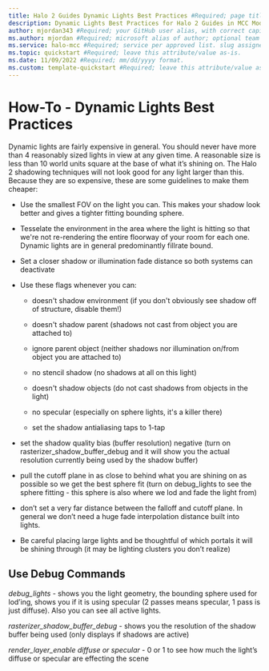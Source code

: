 ```yaml
---
title: Halo 2 Guides Dynamic Lights Best Practices #Required; page title is displayed in search results. Include the brand.
description: Dynamic Lights Best Practices for Halo 2 Guides in MCC Modding Documentation. #Required; article description that is displayed in search results. 
author: mjordan343 #Required; your GitHub user alias, with correct capitalization.
ms.author: mjordan #Required; microsoft alias of author; optional team alias.
ms.service: halo-mcc #Required; service per approved list. slug assigned by ACOM.
ms.topic: quickstart #Required; leave this attribute/value as-is.
ms.date: 11/09/2022 #Required; mm/dd/yyyy format.
ms.custom: template-quickstart #Required; leave this attribute/value as-is.
---
```


# How-To - Dynamic Lights Best Practices

Dynamic lights are fairly expensive in general. You should never have more than 4 reasonably sized lights in view at any given time. A reasonable size is less than 10 world units square at the base of what it’s shining on. The Halo 2 shadowing techniques will not look good for any light larger than this. Because they are so expensive, these are some guidelines to make them cheaper:

- Use the smallest FOV on the light you can. This makes your shadow look better and gives a tighter fitting bounding sphere.

- Tesselate the environment in the area where the light is hitting so that we're not re-rendering the entire floorway of your room for each one. Dynamic lights are in general predominantly fillrate bound.

- Set a closer shadow or illumination fade distance so both systems can deactivate

- Use these flags whenever you can:

    - doesn't shadow environment (if you don't obviously see shadow off of structure, disable them!)

    - doesn't shadow parent (shadows not cast from object you are attached to)

    - ignore parent object (neither shadows nor illumination on/from object you are attached to)

    - no stencil shadow (no shadows at all on this light)

    - doesn't shadow objects (do not cast shadows from objects in the light)

    - no specular (especially on sphere lights, it's a killer there)

    - set the shadow antialiasing taps to 1-tap

- set the shadow quality bias (buffer resolution) negative (turn on rasterizer_shadow_buffer_debug and it will show you the actual resolution currently being used by the shadow buffer)

- pull the cutoff plane in as close to behind what you are shining on as possible so we get the best sphere fit (turn on debug_lights to see the sphere fitting - this sphere is also where we lod and fade the light from)

- don’t set a very far distance between the falloff and cutoff plane. In general we don’t need a huge fade interpolation distance built into lights.

- Be careful placing large lights and be thoughtful of which portals it will be shining through (it may be lighting clusters you don’t realize)

## Use Debug Commands

*debug_lights* - shows you the light geometry, the bounding sphere used for lod’ing, shows you if it is using specular (2 passes means specular, 1 pass is just diffuse). Also you can see all active lights.

*rasterizer_shadow_buffer_debug* - shows you the resolution of the shadow buffer being used (only displays if shadows are active)

*render_layer_enable diffuse or specular* - 0 or 1 to see how much the light’s diffuse or specular are effecting the scene
